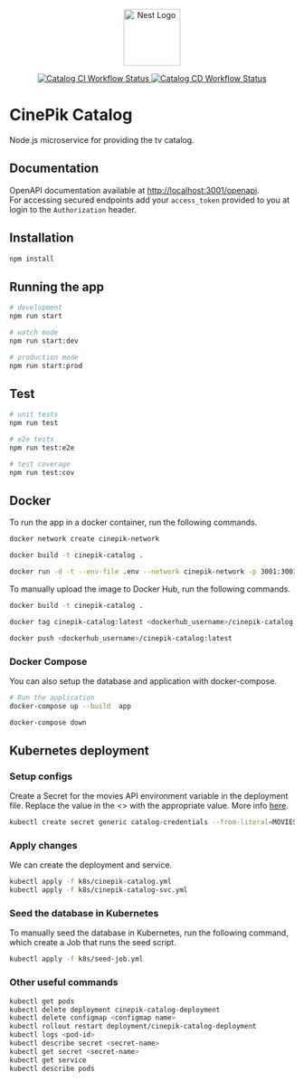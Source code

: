 <p align="center">
  <a href="http://nestjs.com/" target="blank"><img src="https://nestjs.com/img/logo-small.svg" width="100" alt="Nest Logo" /></a>
</p>

<p align="center">
  <a href="https://github.com/CinePik/catalog/actions/workflows/ci.yml" target="_blank">
    <img src="https://github.com/CinePik/catalog/actions/workflows/ci.yml/badge.svg" alt="Catalog CI Workflow Status" />
  </a>
  <a href="https://github.com/CinePik/catalog/actions/workflows/cd.yml" target="_blank">
    <img src="https://github.com/CinePik/catalog/actions/workflows/cd.yml/badge.svg" alt="Catalog CD Workflow Status" />
  </a>
</p>

# CinePik Catalog

Node.js microservice for providing the tv catalog.

## Documentation

OpenAPI documentation available at [http://localhost:3001/openapi](http://localhost:3001/api).  
For accessing secured endpoints add your `access_token` provided to you at login to the `Authorization` header.

## Installation

```bash
npm install
```

## Running the app

```bash
# development
npm run start

# watch mode
npm run start:dev

# production mode
npm run start:prod
```

## Test

```bash
# unit tests
npm run test

# e2e tests
npm run test:e2e

# test coverage
npm run test:cov
```

## Docker

To run the app in a docker container, run the following commands.

```bash
docker network create cinepik-network

docker build -t cinepik-catalog .

docker run -d -t --env-file .env --network cinepik-network -p 3001:3001 cinepik-catalog
```

To manually upload the image to Docker Hub, run the following commands.

```bash
docker build -t cinepik-catalog .

docker tag cinepik-catalog:latest <dockerhub_username>/cinepik-catalog:latest

docker push <dockerhub_username>/cinepik-catalog:latest
```

### Docker Compose

You can also setup the database and application with docker-compose.

```bash
# Run the application
docker-compose up --build  app

docker-compose down
```

## Kubernetes deployment

### Setup configs

Create a Secret for the movies API environment variable in the deployment file.
Replace the value in the <> with the appropriate value. More info [here](https://rapidapi.com/elisbushaj2/api/movies-api14).

```bash
kubectl create secret generic catalog-credentials --from-literal=MOVIES_RAPID_API_KEY=<REPLACE_ME>
```

### Apply changes

We can create the deployment and service.

```bash
kubectl apply -f k8s/cinepik-catalog.yml
kubectl apply -f k8s/cinepik-catalog-svc.yml
```

### Seed the database in Kubernetes

To manually seed the database in Kubernetes, run the following command, which create a Job that runs the seed script.

```bash
kubectl apply -f k8s/seed-job.yml
```

### Other useful commands

```bash
kubectl get pods
kubectl delete deployment cinepik-catalog-deployment
kubectl delete configmap <configmap name>
kubectl rollout restart deployment/cinepik-catalog-deployment
kubectl logs <pod-id>
kubectl describe secret <secret-name>
kubectl get secret <secret-name>
kubectl get service
kubectl describe pods
```
